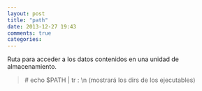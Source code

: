```yaml
---
layout: post
title: "path"
date: 2013-12-27 19:43
comments: true
categories: 
---
```

Ruta para acceder a los datos contenidos en una unidad de almacenamiento.

>\# echo $PATH | tr : \\n   (mostrará los dirs de los ejecutables)

